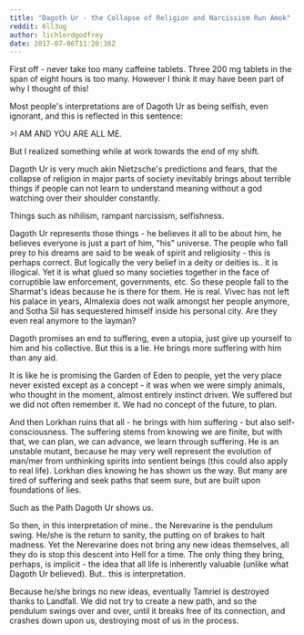 ```yaml
---
title: "Dagoth Ur - the Collapse of Religion and Narcissism Run Amok"
reddit: 6ll3ug
author: lichlordgodfrey
date: 2017-07-06T11:20:38Z
---
```


First off - never take too many caffeine tablets. Three 200 mg tablets in the span of eight hours is too many. However I think it may have been part of why I thought of this!

Most people's interpretations are of Dagoth Ur as being selfish, even ignorant, and this is reflected in this sentence:

&gt;I AM AND YOU ARE ALL ME.

But I realized something while at work towards the end of my shift.

Dagoth Ur is very much akin Nietzsche's predictions and fears, that the collapse of religion in major parts of society inevitably brings about terrible things if people can not learn to understand meaning without a god watching over their shoulder constantly. 

Things such as nihilism, rampant narcissism, selfishness.

Dagoth Ur represents those things - he believes it all to be about him, he believes everyone is just a part of him, "his" universe. The people who fall prey to his dreams are said to be weak of spirit and religiosity - this is perhaps correct. But logically the very belief in a deity or deities is.. it is illogical. Yet it is what glued so many societies together in the face of corruptible law enforcement, governments, etc. So these people fall to the Sharmat's ideas because he is there for them. He is real. Vivec has not left his palace in years, Almalexia does not walk amongst her people anymore, and Sotha Sil has sequestered himself inside his personal city. Are they even real anymore to the layman?

Dagoth promises an end to suffering, even a utopia, just give up yourself to him and his collective. But this is a lie. He brings more suffering with him than any aid.

It is like he is promising the Garden of Eden to people, yet the very place never existed except as a concept - it was when we were simply animals, who thought in the moment, almost entirely instinct driven. We suffered but we did not often remember it. We had no concept of the future, to plan.

And then Lorkhan ruins that all - he brings with him suffering - but also self-consciousness. The suffering stems from knowing we are finite, but with that, we can plan, we can advance, we learn through suffering. He is an unstable mutant, because he may very well represent the evolution of man/mer from unthinking spirits into sentient beings (this could also apply to real life). Lorkhan dies knowing he has shown us the way. But many are tired of suffering and seek paths that seem sure, but are built upon foundations of lies.

Such as the Path Dagoth Ur shows us.

So then, in this interpretation of mine.. the Nerevarine is the pendulum swing. He/she is the return to sanity, the putting on of brakes to halt madness. Yet the Nerevarine does not bring any new ideas themselves, all they do is stop this descent into Hell for a time. The only thing they bring, perhaps, is implicit - the idea that all life is inherently valuable (unlike what Dagoth Ur believed). But.. this is interpretation.

Because he/she brings no new ideas, eventually Tamriel is destroyed thanks to Landfall. We did not try to create a new path, and so the pendulum swings over and over, until it breaks free of its connection, and crashes down upon us, destroying most of us in the process.
